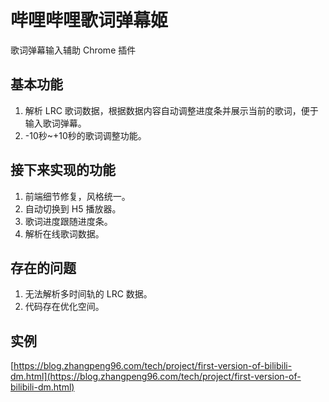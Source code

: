 # 哔哩哔哩歌词弹幕姬
歌词弹幕输入辅助 Chrome 插件


## 基本功能
1. 解析 LRC 歌词数据，根据数据内容自动调整进度条并展示当前的歌词，便于输入歌词弹幕。
2. -10秒~+10秒的歌词调整功能。

## 接下来实现的功能
1. 前端细节修复，风格统一。
2. 自动切换到 H5 播放器。
3. 歌词进度跟随进度条。
4. 解析在线歌词数据。

## 存在的问题
1. 无法解析多时间轨的 LRC 数据。
2. 代码存在优化空间。

## 实例

[https://blog.zhangpeng96.com/tech/project/first-version-of-bilibili-dm.html](https://blog.zhangpeng96.com/tech/project/first-version-of-bilibili-dm.html)
